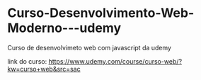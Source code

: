 # Curso-Desenvolvimento-Web-Moderno---udemy
Curso de desenvolvimeto web com javascript da udemy 

link do curso: https://www.udemy.com/course/curso-web/?kw=curso+web&src=sac
